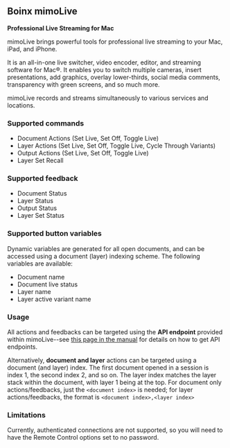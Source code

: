 ## Boinx mimoLive

**Professional Live Streaming for Mac**

mimoLive brings powerful tools for professional live streaming to your Mac, iPad, and iPhone.

It is an all-in-one live switcher, video encoder, editor, and streaming software for Mac®. It enables you to switch multiple cameras, insert presentations, add graphics, overlay lower-thirds, social media comments, transparency with green screens, and so much more.

mimoLive records and streams simultaneously to various services and locations.

### Supported commands

- Document Actions (Set Live, Set Off, Toggle Live)
- Layer Actions (Set Live, Set Off, Toggle Live, Cycle Through Variants)
- Output Actions (Set Live, Set Off, Toggle Live)
- Layer Set Recall

### Supported feedback

- Document Status
- Layer Status
- Output Status
- Layer Set Status

### Supported button variables

Dynamic variables are generated for all open documents, and can be accessed using a document (layer) indexing scheme. The following variables are available:

- Document name
- Document live status
- Layer name
- Layer active variant name

### Usage

All actions and feedbacks can be targeted using the **API endpoint** provided within mimoLive--see [this page in the manual](https://mimolive.com/manual/5/en/topic/examples-of-api-usage) for details on how to get API endpoints.

Alternatively, **document and layer** actions can be targeted using a document (and layer) index. The first document opened in a session is index 1, the second index 2, and so on. The layer index matches the layer stack within the document, with layer 1 being at the top. For document only actions/feedbacks, just the `<document index>` is needed; for layer actions/feedbacks, the format is `<document index>,<layer index>`

### Limitations

Currently, authenticated connections are not supported, so you will need to have the Remote Control options set to no password.
